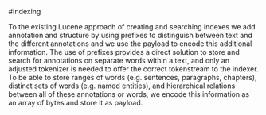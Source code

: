 #Indexing

To the existing Lucene approach of creating and searching indexes we add annotation and structure by using prefixes to distinguish between text and the different annotations and we use the payload to encode this additional information. The use of prefixes provides a direct solution to store and search for annotations on separate words within a text, and only an adjusted tokenizer is needed to offer the correct tokenstream to the indexer. To be able to store ranges of words (e.g. sentences, paragraphs, chapters), distinct sets of words (e.g. named entities), and hierarchical relations between all of these annotations or words, we encode this information as an array of bytes and store it as payload. 


